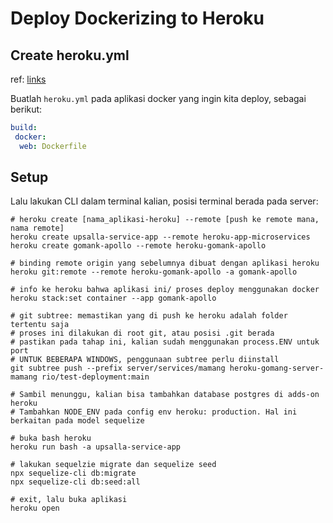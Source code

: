 # Deploy Dockerizing to Heroku

## Create heroku.yml

ref: [links](https://devcenter.heroku.com/articles/build-docker-images-heroku-yml)

Buatlah `heroku.yml` pada aplikasi docker yang ingin kita deploy, sebagai berikut:

```yml
build:
 docker:
  web: Dockerfile
```

## Setup

Lalu lakukan CLI dalam terminal kalian, posisi terminal berada pada server:

```shell
# heroku create [nama_aplikasi-heroku] --remote [push ke remote mana, nama remote]
heroku create upsalla-service-app --remote heroku-app-microservices
heroku create gomank-apollo --remote heroku-gomank-apollo

# binding remote origin yang sebelumnya dibuat dengan aplikasi heroku
heroku git:remote --remote heroku-gomank-apollo -a gomank-apollo

# info ke heroku bahwa aplikasi ini/ proses deploy menggunakan docker
heroku stack:set container --app gomank-apollo

# git subtree: memastikan yang di push ke heroku adalah folder tertentu saja
# proses ini dilakukan di root git, atau posisi .git berada
# pastikan pada tahap ini, kalian sudah menggunakan process.ENV untuk port
# UNTUK BEBERAPA WINDOWS, penggunaan subtree perlu diinstall
git subtree push --prefix server/services/mamang heroku-gomang-server-mamang rio/test-deployment:main

# Sambil menunggu, kalian bisa tambahkan database postgres di adds-on heroku
# Tambahkan NODE_ENV pada config env heroku: production. Hal ini berkaitan pada model sequelize

# buka bash heroku
heroku run bash -a upsalla-service-app

# lakukan sequelzie migrate dan sequelize seed
npx sequelize-cli db:migrate
npx sequelize-cli db:seed:all

# exit, lalu buka aplikasi
heroku open
```
